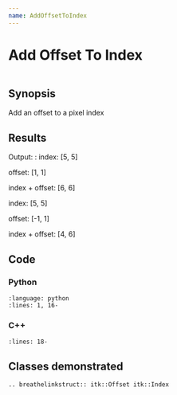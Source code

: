 ```yaml
---
name: AddOffsetToIndex
---
```


# Add Offset To Index

```{index} single: Offset single: Index
```

## Synopsis

Add an offset to a pixel index

## Results

Output:
: index: \[5, 5\]

  offset: \[1, 1\]

  index + offset: \[6, 6\]

  index: \[5, 5\]

  offset: \[-1, 1\]

  index + offset: \[4, 6\]

## Code

### Python

```{literalinclude} Code.py
:language: python
:lines: 1, 16-
```

### C++

```{literalinclude} Code.cxx
:lines: 18-
```

## Classes demonstrated

```{eval-rst}
.. breathelinkstruct:: itk::Offset itk::Index
```
